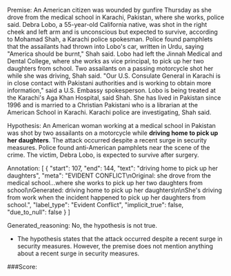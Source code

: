 
Premise:
An American citizen was wounded by gunfire Thursday as she drove from the medical school in Karachi, Pakistan, where she works, police said. Debra Lobo, a 55-year-old California native, was shot in the right cheek and left arm and is unconscious but expected to survive, according to Mohamad Shah, a Karachi police spokesman. Police found pamphlets that the assailants had thrown into Lobo's car, written in Urdu, saying "America should be burnt," Shah said. Lobo had left the Jinnah Medical and Dental College, where she works as vice principal, to pick up her two daughters from school. Two assailants on a passing motorcycle shot her while she was driving, Shah said. "Our U.S. Consulate General in Karachi is in close contact with Pakistani authorities and is working to obtain more information," said a U.S. Embassy spokesperson. Lobo is being treated at the Karachi's Aga Khan Hospital, said Shah. She has lived in Pakistan since 1996 and is married to a Christian Pakistani who is a librarian at the American School in Karachi. Karachi police are investigating, Shah said.


Hypothesis:
An American woman working at a medical school in Pakistan was shot by two assailants on a motorcycle while **driving home to pick up her daughters**. The attack occurred despite a recent surge in security measures. Police found anti-American pamphlets near the scene of the crime. The victim, Debra Lobo, is expected to survive after surgery.

Annotation:
[
  {
    "start": 107,
    "end": 144,
    "text": "driving home to pick up her daughters",
    "meta": "EVIDENT CONFLICT\nOriginal: she drove from the medical school...where she works to pick up her two daughters from school\nGenerated: driving home to pick up her daughters\n\nShe's driving from work when the incident happened to pick up her daughters from school.",
    "label_type": "Evident Conflict",
    "implicit_true": false,
    "due_to_null": false
  }
]

Generated_reasoning:
No, the hypothesis is not true. 
- The hypothesis states that the attack occurred despite a recent surge in security measures. However, the premise does not mention anything about a recent surge in security measures.

###Score:
